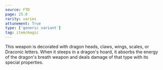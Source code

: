 ```yaml
---
source: FTD
page: 25.0
rarity: varies
attunement: True
type: ['generic variant']
tag: item/magic
---
```


This weapon is decorated with dragon heads, claws, wings, scales, or Draconic letters. When it steeps in a dragon's hoard, it absorbs the energy of the dragon's breath weapon and deals damage of that type with its special properties.


